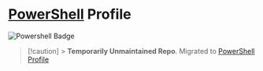 # [PowerShell](https://github.com/Powershell/Powershell) Profile

![Powershell Badge](https://img.shields.io/badge/PowerShell-blue?style=for-the-badge&logo=opentofu&logoColor=white)

> [!caution] > **Temporarily Unmaintained Repo**. Migrated to [PowerShell Profile](https://github.com/alarwasyi98/PowerShell)
